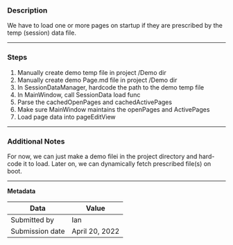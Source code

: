 ### Description
We have to load one or more pages on startup if they are prescribed by the temp (session) data file.

---
### Steps
1. Manually create demo temp file in project /Demo dir
2. Manually create demo Page.md file in project /Demo dir
3. In SessionDataManager, hardcode the path to the demo temp file
4. In MainWindow, call SessionData load func
5. Parse the cachedOpenPages and cachedActivePages
6. Make sure MainWindow maintains the openPages and ActivePages
7. Load page data into pageEditView

---
### Additional Notes
For now, we can just make a demo filei in the project directory and hard-code it to load. Later on, we can dynamically fetch prescribed file(s) on boot.

---
**Metadata**

| Data            | Value                     |
| --------------- | ------------------------- |
| Submitted by    | Ian                       |
| Submission date | April 20, 2022            |